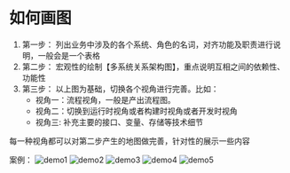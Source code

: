 如何画图
===

1. 第一步： 列出业务中涉及的各个系统、角色的名词，对齐功能及职责进行说明，一般会是一个表格
2. 第二步： 宏观性的绘制【多系统关系架构图】，重点说明互相之间的依赖性、功能性
3. 第三步： 以上图为基础，切换各个视角进行完善。比如：
    * 视角一：流程视角，一般是产出流程图。
    * 视角二：切换到运行时视角或者构建时视角或者开发时视角
    * 视角三: 补充主要的接口、变量、存储等技术细节

每一种视角都可以对第二步产生的地图做完善，针对性的展示一些内容

案例：
![demo1](howToDraw/demo1.jpg)
![demo2](howToDraw/demo2.jpg)
![demo3](howToDraw/demo3.jpg)
![demo4](howToDraw/demo4.jpg)
![demo5](howToDraw/demo5.jpg)